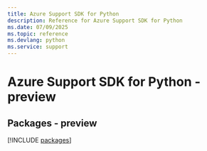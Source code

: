 ```yaml
---
title: Azure Support SDK for Python
description: Reference for Azure Support SDK for Python
ms.date: 07/09/2025
ms.topic: reference
ms.devlang: python
ms.service: support
---
```

# Azure Support SDK for Python - preview
## Packages - preview
[!INCLUDE [packages](support-index.md)]